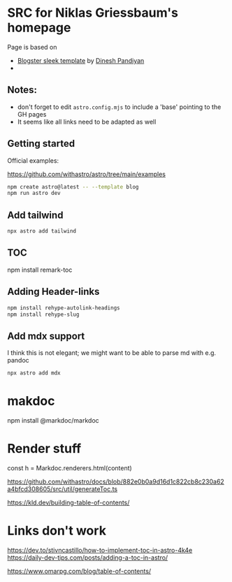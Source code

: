 # SRC for Niklas Griessbaum's homepage

Page is based on 
- [Blogster sleek template](https://blogster-sleek.netlify.app) by [Dinesh Pandiyan](https://github.com/flexdinesh)
- 

## Notes:
- don't forget to edit `astro.config.mjs` to include a 'base' pointing to the GH pages
- It seems like all links need to be adapted as well



## Getting started
Official examples:

https://github.com/withastro/astro/tree/main/examples

```bash
npm create astro@latest -- --template blog
npm run astro dev
```


## Add tailwind
```bash
npx astro add tailwind
```

## TOC
npm install remark-toc

## Adding Header-links
```bash
npm install rehype-autolink-headings
npm install rehype-slug

```

## Add mdx support 
I think this is not elegant; we might want to be able to parse md with e.g. pandoc

```bash
npx astro add mdx
```




# makdoc


npm install @markdoc/markdoc

# Render stuff
const h = Markdoc.renderers.html(content)


https://github.com/withastro/docs/blob/882e0b0a9d16d1c822cb8c230a62a4bfcd308605/src/util/generateToc.ts

https://kld.dev/building-table-of-contents/

# Links don't work
https://dev.to/stivncastillo/how-to-implement-toc-in-astro-4k4e
https://daily-dev-tips.com/posts/adding-a-toc-in-astro/



https://www.omarpg.com/blog/table-of-contents/
